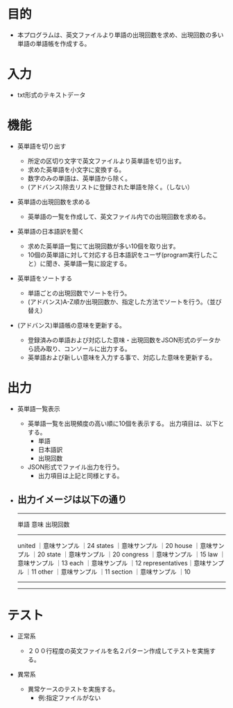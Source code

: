# 目的
* 本プログラムは、英文ファイルより単語の出現回数を求め、出現回数の多い単語の単語帳を作成する。

# 入力
* txt形式のテキストデータ

# 機能
* 英単語を切り出す
  * 所定の区切り文字で英文ファイルより英単語を切り出す。
  * 求めた英単語を小文字に変換する。
  * 数字のみの単語は、英単語から除く。
  * (アドバンス)除去リストに登録された単語を除く。（しない）

* 英単語の出現回数を求める
  * 英単語の一覧を作成して、英文ファイル内での出現回数を求める。

* 英単語の日本語訳を聞く
  * 求めた英単語一覧にて出現回数が多い10個を取り出す。
  * 10個の英単語に対して対応する日本語訳をユーザ(program実行したこと）に聞き、英単語一覧に設定する。

* 英単語をソートする
  * 単語ごとの出現回数でソートを行う。
  * (アドバンス)A-Z順か出現回数か、指定した方法でソートを行う。（並び替え）

* (アドバンス)単語帳の意味を更新する。
  * 登録済みの単語および対応した意味・出現回数をJSON形式のデータから読み取り、コンソールに出力する。
  * 英単語および新しい意味を入力する事で、対応した意味を更新する。

# 出力
* 英単語一覧表示
  * 英単語一覧を出現頻度の高い順に10個を表示する。
    出力項目は、以下とする。
    * 単語
    * 日本語訳
    * 出現回数
  * JSON形式でファイル出力を行う。
    * 出力項目は上記と同様とする。

* 出力イメージは以下の通り
  ---
  *******************************************
  単語             意味            出現回数
  *******************************************
  united         ｜意味サンプル  ｜24
  states         ｜意味サンプル  ｜20
  house          ｜意味サンプル  ｜20
  state          ｜意味サンプル  ｜20
  congress       ｜意味サンプル  ｜15
  law            ｜意味サンプル  ｜13
  each           ｜意味サンプル  ｜12
  representatives｜意味サンプル  ｜11
  other          ｜意味サンプル  ｜11
  section        ｜意味サンプル  ｜10
  *******************************************
  ---

# テスト
* 正常系
  * ２００行程度の英文ファイルを名２パターン作成してテストを実施する。

* 異常系
  * 異常ケースのテストを実施する。
    * 例:指定ファイルがない
